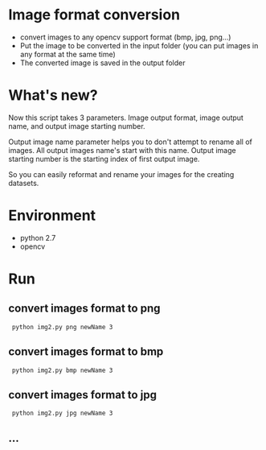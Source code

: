# Image format conversion
- convert images to any opencv support format (bmp, jpg, png...)<br>
- Put the image to be converted in the input folder (you can put images in any format at the same time)<br>
- The converted image is saved in the output folder

# What's new?
Now this script takes 3 parameters. Image output format, image output name, and output image starting number.

Output image name parameter helps you to don't attempt to rename all of images. All output images name's start with this name.
Output image starting number is the starting index of first output image.

So you can easily reformat and rename your images for the creating datasets.

# Environment
- python 2.7
- opencv

# Run

## convert images format to png
 ` python img2.py png newName 3`

 ## convert images format to bmp
 ` python img2.py bmp newName 3`

 ## convert images format to jpg
 ` python img2.py jpg newName 3`

 ## ...


